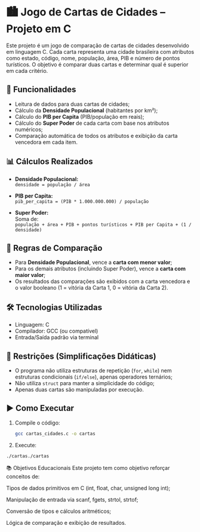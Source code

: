 # 🏙️ Jogo de Cartas de Cidades – Projeto em C

Este projeto é um jogo de comparação de cartas de cidades desenvolvido em linguagem C. Cada carta representa uma cidade brasileira com atributos como estado, código, nome, população, área, PIB e número de pontos turísticos. O objetivo é comparar duas cartas e determinar qual é superior em cada critério.

## 🧮 Funcionalidades

- Leitura de dados para duas cartas de cidades;
- Cálculo da **Densidade Populacional** (habitantes por km²);
- Cálculo do **PIB per Capita** (PIB/população em reais);
- Cálculo do **Super Poder** de cada carta com base nos atributos numéricos;
- Comparação automática de todos os atributos e exibição da carta vencedora em cada item.

## 📊 Cálculos Realizados

- **Densidade Populacional:**  
  `densidade = população / área`

- **PIB per Capita:**  
  `pib_per_capita = (PIB * 1.000.000.000) / população`

- **Super Poder:**  
  Soma de:  
  `população + área + PIB + pontos turísticos + PIB per Capita + (1 / densidade)`

## 🧠 Regras de Comparação

- Para **Densidade Populacional**, vence a **carta com menor valor**;
- Para os demais atributos (incluindo Super Poder), vence a **carta com maior valor**;
- Os resultados das comparações são exibidos com a carta vencedora e o valor booleano (1 = vitória da Carta 1, 0 = vitória da Carta 2).

## 🛠️ Tecnologias Utilizadas

- Linguagem: C
- Compilador: GCC (ou compatível)
- Entrada/Saída padrão via terminal

## 🚫 Restrições (Simplificações Didáticas)

- O programa não utiliza estruturas de repetição (`for`, `while`) nem estruturas condicionais (`if/else`), apenas operadores ternários;
- Não utiliza `struct` para manter a simplicidade do código;
- Apenas duas cartas são manipuladas por execução.

## ▶️ Como Executar

1. Compile o código:
   ```bash
   gcc cartas_cidades.c -o cartas

2. Execute:
  ```bash
  ./cartas./cartas
```
📚 Objetivos Educacionais
Este projeto tem como objetivo reforçar conceitos de:

Tipos de dados primitivos em C (int, float, char, unsigned long int);

Manipulação de entrada via scanf, fgets, strtol, strtof;

Conversão de tipos e cálculos aritméticos;

Lógica de comparação e exibição de resultados.


